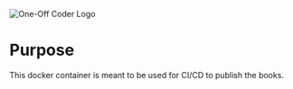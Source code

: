 ![One-Off Coder Logo](../logo.png "One-Off Coder")

# Purpose

This docker container is meant to be used for CI/CD to publish the books.
